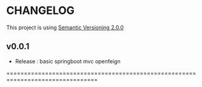 <!--
*** "A changelog is a log or record of all notable changes made to a project.
*** The project is often a website or software project, and the changelog
*** usually includes records of changes such as bug fixes, new features,
*** etc.” – Wikipedia

## v0.0.0

### New Features

### Updates / Improvements

### Fixes

-->

CHANGELOG
================================================================================
This project is using [Semantic Versioning 2.0.0](http://semver.org/)

## v0.0.1
 - Release : basic springboot mvc openfeign

 ================================================================================
